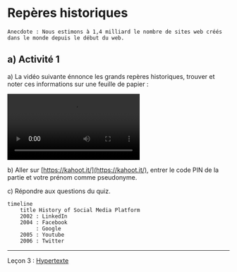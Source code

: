 # Repères historiques

```
Anecdote : Nous estimons à 1,4 milliard le nombre de sites web créés dans le monde depuis le début du web.
```

## a) Activité 1

a) La vidéo suivante énnonce les grands repères historiques, trouver et noter ces informations sur une feuille de papier :

![](./img/video_reperes_historiques_web.mp4)

b) Aller sur [https://kahoot.it/](https://kahoot.it/), entrer le code PIN de la partie et votre prénom comme pseudonyme.

c) Répondre aux questions du quiz.

```mermaid
timeline
    title History of Social Media Platform
    2002 : LinkedIn
    2004 : Facebook
         : Google
    2005 : Youtube
    2006 : Twitter
```
______________

Leçon 3 : [Hypertexte](./Hypertexte.md)
